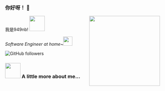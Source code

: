 ### 你好呀！ 👋
我是949nb! <img src="https://media.giphy.com/media/12oufCB0MyZ1Go/giphy.gif" width="50"></h2>
<img align='right' src="https://media.giphy.com/media/M9gbBd9nbDrOTu1Mqx/giphy.gif" width="230">
<p><em>Software Engineer at home~<img src="https://media.giphy.com/media/WUlplcMpOCEmTGBtBW/giphy.gif" width="30"> 
</em></p>

![GitHub followers](https://img.shields.io/github/followers/949nb?label=Follow&style=social)

### <img src="https://media.giphy.com/media/VgCDAzcKvsR6OM0uWg/giphy.gif" width="50"> A little more about me...  

<!--
**949nb/949nb** is a ✨ _special_ ✨ repository because its `README.md` (this file) appears on your GitHub profile.

Here are some ideas to get you started:

- 🔭 I’m currently working on ...
- 🌱 I’m currently learning ...
- 👯 I’m looking to collaborate on ...
- 🤔 I’m looking for help with ...
- 💬 Ask me about ...
- 📫 How to reach me: ...
- 😄 Pronouns: ...
- ⚡ Fun fact: ...
```javascript
const anmol = {
    pronouns: "He" | "Him",
    code: ["Javascript"],
    askMeAbout: ["web dev", "tech", "music"],
    technologies: {
        frontEnd: {
            js: ["Vue"],
            css: ["element-ui", "iview"]
        },
        backEnd: {
            Java: [],
            Python: []
        },
        devOps: [],
        databases: [],
        misc: []
    },
    architecture: ["Single page applications"],
    currentFocus: "Comptetive Programming using JS",
    funFact: "There are two ways to write error-free programs; only the third one works"
};
```
-->
